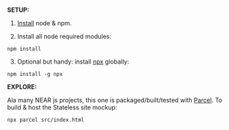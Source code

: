 __SETUP:__

1) [Install](https://docs.npmjs.com/downloading-and-installing-node-js-and-npm) node & npm.

2) Install all node required modules:

```
npm install
```

3) Optional but handy: install [npx](https://www.npmjs.com/package/npx) globally:

```
npm install -g npx
```

__EXPLORE:__

Ala many NEAR js projects, this one is packaged/built/tested with [Parcel](https://parceljs.org/).
To build & host the Stateless site mockup:

```
npx parcel src/index.html
```
